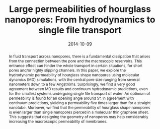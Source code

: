 ---
title: "Large permeabilities of hourglass nanopores: From hydrodynamics to single file transport"
date: 2014-10-09
publishDate: 2014-10-09
authors: ["**Madhubanti Mukherjee**", "Laurent Joly", "Christophe Ybert", "Lydéric Bocquet"]
publication_types: ["2"]
abstract: "In fluid transport across nanopores, there is a fundamental dissipation that arises from the connection between the pore and the macroscopic reservoirs. This entrance effect can hinder the whole transport in certain situations, for short pores and/or highly slipping channels. In this paper, we explore the hydrodynamic permeability of hourglass shape nanopores using molecular dynamics (MD) simulations, with the central pore size ranging from several nanometers down to a few Angströms. Surprisingly, we find a very good agreement between MD results and continuum hydrodynamic predictions, even for the smallest systems undergoing single file transport of water. An optimum of permeability is found for an opening angle around 5°, in agreement with continuum predictions, yielding a permeability five times larger than for a straight nanotube. Moreover, we find that the permeability of hourglass shape nanopores is even larger than single nanopores pierced in a molecular thin graphene sheet. This suggests that designing the geometry of nanopores may help considerably increasing the macroscopic permeability of membranes."
featured: true
publication: "The Journal of Chemical Physics, 141, 18"
links:
  - icon_pack: fas
    icon: scroll
    name: Link
    url: 'https://doi.org/10.1063/1.4897253'
---